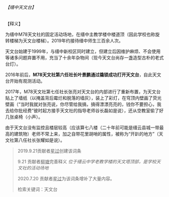 ###### 【缙中天文台】

【释义】

为缙中M78天文社的固定活动场地，在缙中主教学楼中楼道顶（因此学校也称旋转楼梯为天文台楼梯）。2019年约接待缙中师生三百余人次。

天文台始建于1999年，与缙中新校区同时建立，但建立后因维护麻烦、不会使用等诸多问题弃置不用，充当了十余年杂物间（现今天文台尚存一盏造型古朴的老式台灯）。

2016年前后，**M78天文社第六任社长叶景鹏通过撬锁成功打开天文台**，自此天文台开始有观测活动。

2017年，M78天文社第七任社长张亮对天文台的内部进行了重新布置，为天文台贴上了墙纸（以掩盖背后霉烂和脱落的墙灰），装上了彩灯，在穹顶内壁画了荧光壁画（“当时我就对张亮说，你尽管给我搞，搞得漂漂亮亮的，钱你不要担心，我去给你批经费”彼时起方接手天文社的指导老师谷长磊如是说），还从空教室偷了好几张桌椅（小声）。

由于天文台没有监控且楼层较高（应该算七八楼（二十年前可能是缙云县城一带最高的建筑物）老师不常上来，加之自带花里胡哨的属性，被称为“开趴的地方”（天文社第八任社长张耀如是说）。

> 2019.9.21贡献者<u>星过</u>创建该词条
>
> 9.21 贡献者<u>柳塘</u>完善释义 *位于缙云中学老教学楼的天文塔顶部，是学校天文社的活动场地*
>
> 2020.7.20 贡献者<u>星过</u>为该词条增补了大量内容。
>
> 检索关键词：天文台